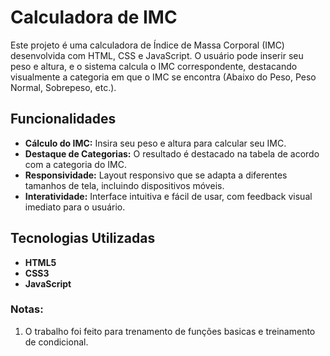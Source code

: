 # Calculadora de IMC

Este projeto é uma calculadora de Índice de Massa Corporal (IMC) desenvolvida com HTML, CSS e JavaScript. O usuário pode inserir seu peso e altura, e o sistema calcula o IMC correspondente, destacando visualmente a categoria em que o IMC se encontra (Abaixo do Peso, Peso Normal, Sobrepeso, etc.).

## Funcionalidades

- **Cálculo do IMC:** Insira seu peso e altura para calcular seu IMC.
- **Destaque de Categorias:** O resultado é destacado na tabela de acordo com a categoria do IMC.
- **Responsividade:** Layout responsivo que se adapta a diferentes tamanhos de tela, incluindo dispositivos móveis.
- **Interatividade:** Interface intuitiva e fácil de usar, com feedback visual imediato para o usuário.

## Tecnologias Utilizadas

- **HTML5**
- **CSS3**
- **JavaScript**

### Notas:
1. O trabalho foi feito para trenamento de funções basicas e treinamento de condicional.
